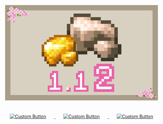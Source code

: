 <html>
<body>

<p align="center">
    <img src="https://raw.githubusercontent.com/sui-ke/Minecraft-Mod-suikerawore/refs/heads/master/src/main/resources/assets/suikerawore/textures/gui/ico.png" alt="rawOre" width="480"/>
</p>

<p align="center">
    <a href="https://www.mcmod.cn/class/14517.html">
        <img src="https://raw.githubusercontent.com/sui-ke/Minecraft-Mod-suikerawore/refs/heads/master/github/mcmod.ico" alt="Custom Button" width="50" height="50" style="margin: 25px;"/>
    </a>
    <a href="https://www.curseforge.com/minecraft/mc-mods/rawore-on-1-12-2">
        <img src="https://raw.githubusercontent.com/sui-ke/Minecraft-Mod-suikerawore/refs/heads/master/github/forge.ico" alt="Custom Button" width="50" height="50" style="margin: 25px;"/>
    </a>
    <a href="https://modrinth.com/mod/rawore_on_1.12.2">
        <img src="https://raw.githubusercontent.com/sui-ke/Minecraft-Mod-suikerawore/refs/heads/master/github/modrinth.ico" alt="Custom Button" width="50" height="50" style="margin: 25px;"/>
    </a>
</p>

</body>
</html>